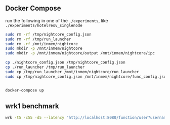 ## Docker Compose

run the following in one of the `./experiments`, like `./experiments/hotelresv_singlenode` 

```bash
sudo rm -rf /tmp/nightcore_config.json
sudo rm -rf /tmp/run_launcher
sudo rm -rf /mnt/inmem/nightcore
sudo mkdir -p /mnt/inmem/nightcore
sudo mkdir -p /mnt/inmem/nightcore/output /mnt/inmem/nightcore/ipc

cp ./nightcore_config.json /tmp/nightcore_config.json
cp ./run_launcher /tmp/run_launcher
sudo cp /tmp/run_launcher /mnt/inmem/nightcore/run_launcher
sudo cp /tmp/nightcore_config.json /mnt/inmem/nightcore/func_config.json


docker-compose up
```


## wrk1 benchmark

```bash
wrk -t5 -c55 -d5 --latency "http://localhost:8080/function/user?username=Cornell_1&password=1111111111"
```

